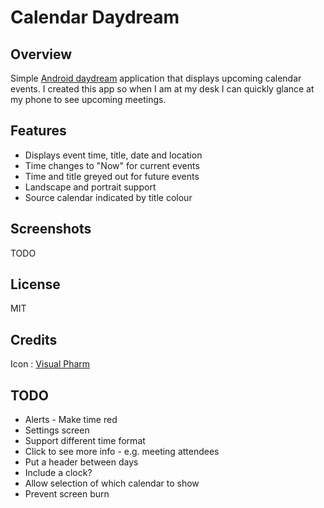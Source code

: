 # Calendar Daydream

## Overview

Simple [Android daydream](http://developer.android.com/about/versions/android-4.2.html#Daydream) application that displays upcoming calendar events.  I created this app so when I am at my desk I can quickly glance at my phone to see upcoming meetings.

## Features

 * Displays event time, title, date and location
 * Time changes to "Now" for current events
 * Time and title greyed out for future events
 * Landscape and portrait support
 * Source calendar indicated by title colour

## Screenshots

TODO

## License

MIT

## Credits

Icon : [Visual Pharm](http://www.visualpharm.com/)

## TODO

 * Alerts - Make time red
 * Settings screen
 * Support different time format
 * Click to see more info - e.g. meeting attendees
 * Put a header between days
 * Include a clock?
 * Allow selection of which calendar to show
 * Prevent screen burn
